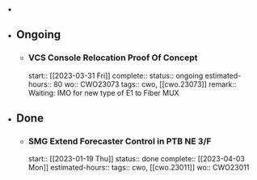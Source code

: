 -
- ## Ongoing
	- ### VCS Console Relocation Proof Of Concept
	  start:: [[2023-03-31 Fri]] 
	  complete:: 
	  status:: ongoing
	  estimated-hours:: 80
	  wo:: CWO23073
	  tags:: cwo, [[cwo.23073]]
	  remark:: Waiting: IMO for new type of E1 to Fiber MUX
- ## Done
	- ### SMG Extend Forecaster Control in PTB NE 3/F
	  start:: [[2023-01-19 Thu]] 
	  status:: done
	  complete:: [[2023-04-03 Mon]] 
	  estimated-hours::
	  tags:: cwo, [[cwo.23011]] 
	  wo:: CWO23011